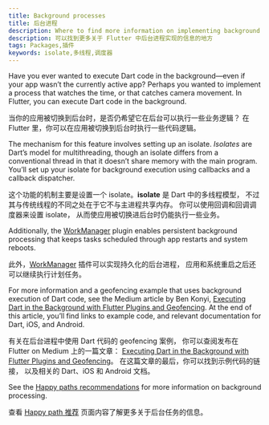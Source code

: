 ```yaml
---
title: Background processes
title: 后台进程
description: Where to find more information on implementing background processes in Flutter.
description: 可以找到更多关于 Flutter 中后台进程实现的信息的地方
tags: Packages,插件
keywords: isolate,多线程,调度器
---
```


Have you ever wanted to execute Dart code in the
background—even if your app wasn’t the currently active app?
Perhaps you wanted to implement a process that watches the time,
or that catches camera movement.
In Flutter, you can execute Dart code in the background.

当你的应用被切换到后台时，是否仍希望它在后台可以执行一些业务逻辑？
在 Flutter 里，你可以在应用被切换到后台时执行一些代码逻辑。

The mechanism for this feature involves setting up an isolate.
_Isolates_ are Dart’s model for multithreading,
though an isolate differs from a conventional thread
in that it doesn’t share memory with the main program.
You’ll set up your isolate for background execution using
callbacks and a callback dispatcher.

这个功能的机制主要是设置一个 isolate。**isolate** 是 Dart 中的多线程模型，
不过其与传统线程的不同之处在于它不与主进程共享内存。
你可以使用回调和回调调度器来设置 isolate，
从而使应用被切换进后台时仍能执行一些业务。

Additionally, the [WorkManager][] plugin enables persistent background processing 
that keeps tasks scheduled through app restarts and system reboots. 

此外，[WorkManager][] 插件可以实现持久化的后台进程，
应用和系统重启之后还可以继续执行计划任务。

For more information and a geofencing example that uses background
execution of Dart code, see the Medium article by Ben Konyi,
[Executing Dart in the Background with Flutter Plugins and
Geofencing][background-processes].  At the end of this article,
you’ll find links to example code, and relevant documentation for Dart,
iOS, and Android.

有关在后台进程中使用 Dart 代码的 geofencing 案例，
你可以查阅发布在 Flutter on Medium 上的一篇文章：
[Executing Dart in the Background with Flutter Plugins and Geofencing][background-processes]。
在这篇文章的最后，你可以找到示例代码的链接，
以及相关的 Dart、iOS 和 Android 文档。
 
See the [Happy paths recommendations][] for more information 
on background processing. 

查看 [Happy path 推荐][Happy paths recommendations]
页面内容了解更多关于后台任务的信息。

[background-processes]: {{site.flutter-medium}}/executing-dart-in-the-background-with-flutter-plugins-and-geofencing-2b3e40a1a124
[Happy paths recommendations]: {{site.url}}/development/packages-and-plugins/happy-paths/recommended#background-processing-
[WorkManager]: {{site.pub-pkg}}/workmanager 
